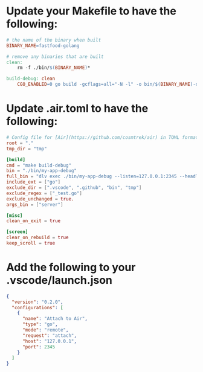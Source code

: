 # Update your Makefile to have the following:
```makefile
# the name of the binary when built
BINARY_NAME=fastfood-golang

# remove any binaries that are built
clean:
	rm -f ./bin/$(BINARY_NAME)*

build-debug: clean
	CGO_ENABLED=0 go build -gcflags=all="-N -l" -o bin/$(BINARY_NAME)-debug main.go
```

# Update .air.toml to have the following:
```toml
# Config file for [Air](https://github.com/cosmtrek/air) in TOML format
root = "."
tmp_dir = "tmp"

[build]
cmd = "make build-debug"
bin = "./bin/my-app-debug"
full_bin = "dlv exec ./bin/my-app-debug --listen=127.0.0.1:2345 --headless=true --api-version=2 --accept-multiclient --continue --log -- "
include_ext = ["go"]
exclude_dir = [".vscode", ".github", "bin", "tmp"]
exclude_regex = ["_test.go"]
exclude_unchanged = true.
args_bin = ["server"]

[misc]
clean_on_exit = true

[screen]
clear_on_rebuild = true
keep_scroll = true
```

# Add the following to your .vscode/launch.json
```json
{
  "version": "0.2.0",
  "configurations": [
    {
      "name": "Attach to Air",
      "type": "go",
      "mode": "remote",
      "request": "attach",
      "host": "127.0.0.1",
      "port": 2345
    }
  ]
}
```